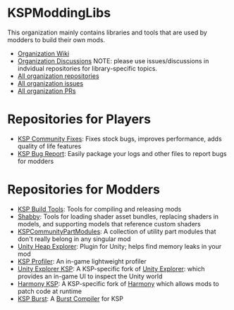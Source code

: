 # KSPModdingLibs

This organization mainly contains libraries and tools that are used by modders to build their own mods.

- [Organization Wiki](https://github.com/KSPModdingLibs/KSPModdingWiki/wiki)
- [Organization Discussions](https://github.com/KSPModdingLibs/KSPModdingWiki/discussions) NOTE: please use issues/discussions in indvidual repositories for library-specific topics.
- [All organization repositories](https://github.com/orgs/KSPModdingLibs/repositories)
- [All organization issues](https://github.com/issues?q=is%3A+issue+is%3Aopen+org%3AKSPModdingLibs+)
- [All organization PRs](https://github.com/pulls?q=is%3Apr+is%3Aopen+org%3AKSPModdingLibs+)

# Repositories for Players

- [KSP Community Fixes](https://github.com/KSPModdingLibs/KSPCommunityFixes):
  Fixes stock bugs, improves performance, adds quality of life features
- [KSP Bug Report](https://github.com/KSPModdingLibs/KSPBugReport):
  Easily package your logs and other files to report bugs for modders

# Repositories for Modders

- [KSP Build Tools](https://github.com/KSPModdingLibs/KSPBuildTools):
  Tools for compiling and releasing mods
- [Shabby](https://github.com/KSPModdingLibs/Shabby):
  Tools for loading shader asset bundles, replacing shaders in models, and supporting models that reference custom shaders
- [KSPCommunityPartModules](https://github.com/KSPModdingLibs/KSPCommunityPartModules):
  A collection of utility part modules that don't really belong in any singular mod
- [Unity Heap Explorer](https://github.com/KSPModdingLibs/UnityHeapExplorer):
  Plugin for Unity; helps find memory leaks in your mod
- [KSP Profiler](https://github.com/KSPModdingLibs/KSPProfiler):
  An in-game lightweight profiler
- [Unity Explorer KSP](https://github.com/KSPModdingLibs/UnityExplorerKSP):
  A KSP-specific fork of [Unity Explorer](https://github.com/sinai-dev/UnityExplorer): which provides an in-game UI to inspect the Unity world
- [Harmony KSP](https://github.com/KSPModdingLibs/HarmonyKSP):
  A KSP-specific fork of [Harmony](https://github.com/pardeike/Harmony) which allows mods to patch code at runtime
- [KSP Burst](https://github.com/KSPModdingLibs/KSPBurst):
  A [Burst Compiler](https://docs.unity3d.com/Packages/com.unity.burst@1.5/manual/index.html) for KSP
